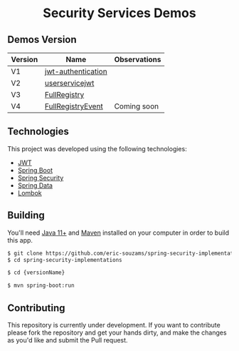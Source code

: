 <h1 align="center">Security Services Demos</h1>

## Demos Version

| Version | Name                                                                                                  | Observations |
|---------|-------------------------------------------------------------------------------------------------------|--------------|
| V1      | [jwt-authentication](https://github.com/eric-souzams/jwt-authentication/tree/main/jwt-authentication) |              |
| V2      | [userservicejwt](https://github.com/eric-souzams/jwt-authentication/tree/main/userservicejwt)         |              |
| V3      | [FullRegistry](https://github.com/eric-souzams/jwt-authentication/tree/main/FullRegistry)             |              |
| V4      | [FullRegistryEvent](https://github.com/eric-souzams/jwt-authentication/tree/main/FullRegistryEvent)   | Coming soon  |


## Technologies
This project was developed using the following technologies:
- [JWT](https://jwt.io/)
- [Spring Boot](https://spring.io/projects/spring-boot)
- [Spring Security](https://spring.io/projects/spring-security)
- [Spring Data](https://spring.io/projects/spring-data)
- [Lombok](https://projectlombok.org/)


## Building
You'll need [Java 11+](https://www.oracle.com/br/java/technologies/javase-jdk11-downloads.html) and [Maven](https://maven.apache.org/download.cgi) installed on your computer in order to build this app.

```bash
$ git clone https://github.com/eric-souzams/spring-security-implementations.git
$ cd spring-security-implementations

$ cd {versionName}

$ mvn spring-boot:run
```


## Contributing
This repository is currently under development. If you want to contribute please fork the repository and get your hands dirty, and make the changes as you'd like and submit the Pull request.